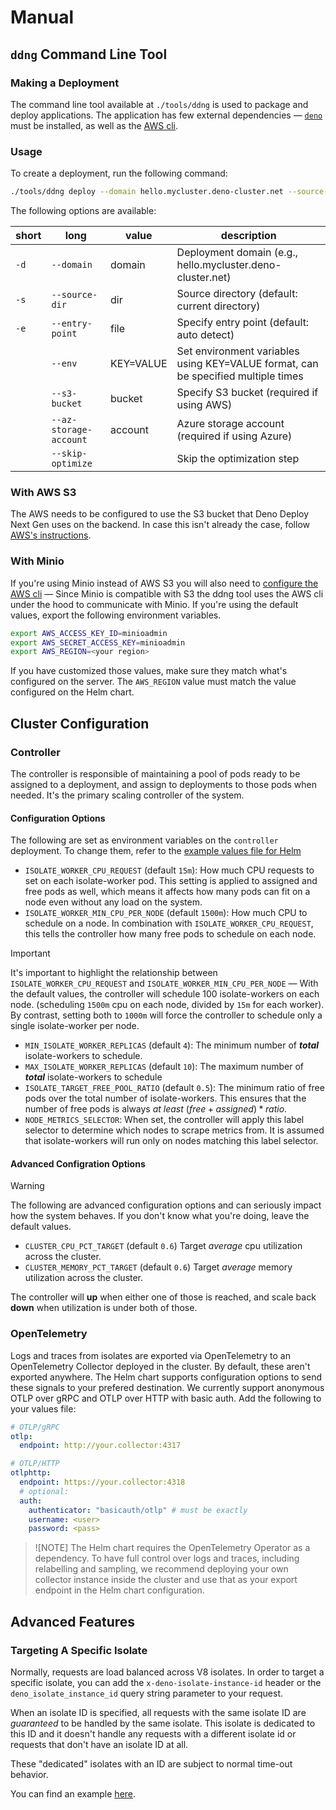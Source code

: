 # Manual

## `ddng` Command Line Tool

### Making a Deployment

The command line tool available at `./tools/ddng` is used to package and deploy
applications. The application has few external dependencies — [`deno`][deno]
must be installed, as well as the [AWS cli][aws].

### Usage

To create a deployment, run the following command:

```bash
./tools/ddng deploy --domain hello.mycluster.deno-cluster.net --source-dir /path/to/source/dir --s3-bucket s3://my-code-bucket
```

The following options are available:

| short | long                   | value       | description                                                                       |
| ----- | ---------------------- | ----------- | --------------------------------------------------------------------------------- |
| `-d`  | `--domain`             | domain      | Deployment domain (e.g., hello.mycluster.deno-cluster.net)                        |
| `-s`  | `--source-dir`         | dir         | Source directory (default: current directory)                                     |
| `-e`  | `--entry-point`        | file        | Specify entry point (default: auto detect)                                        |
|       | `--env`                | KEY=VALUE   | Set environment variables using KEY=VALUE format, can be specified multiple times |
|       | `--s3-bucket`          | bucket      | Specify S3 bucket (required if using AWS)                                         |
|       | `--az-storage-account` | account     | Azure storage account (required if using Azure)                                   |
|       | `--skip-optimize`      |             | Skip the optimization step                                                        |

### With AWS S3

The AWS needs to be configured to use the S3 bucket that Deno Deploy Next Gen
uses on the backend. In case this isn't already the case, follow [AWS's
instructions][aws-configure].

### With Minio

If you're using Minio instead of AWS S3 you will also need to [configure the AWS
cli][aws-configure] — Since Minio is compatible with S3 the ddng tool uses the
AWS cli under the hood to communicate with Minio. If you're using the default
values, export the following environment variables.

```bash
export AWS_ACCESS_KEY_ID=minioadmin
export AWS_SECRET_ACCESS_KEY=minioadmin
export AWS_REGION=<your region>
```

If you have customized those values, make sure they match what's configured on
the server. The `AWS_REGION` value must match the value configured on the Helm
chart.

## Cluster Configuration

### Controller

The controller is responsible of maintaining a pool of pods ready to be assigned
to a deployment, and assign to deployments to those pods when needed. It's the
primary scaling controller of the system.

#### Configuration Options

The following are set as environment variables on the `controller` deployment.
To change them, refer to the [example values file for Helm][example-values]

* `ISOLATE_WORKER_CPU_REQUEST` (default `15m`): How much CPU requests to set on
  each isolate-worker pod. This setting is applied to assigned and free pods as
  well, which means it affects how many pods can fit on a node even without any
  load on the system.
* `ISOLATE_WORKER_MIN_CPU_PER_NODE` (default `1500m`): How much CPU to schedule
  on a node. In combination with `ISOLATE_WORKER_CPU_REQUEST`, this tells the
  controller how many free pods to schedule on each node.

> [!IMPORTANT]
> It's important to highlight the relationship between
> `ISOLATE_WORKER_CPU_REQUEST` and `ISOLATE_WORKER_MIN_CPU_PER_NODE` — With the
> default values, the controller will schedule 100 isolate-workers on each node.
> (scheduling `1500m` cpu on each node, divided by `15m` for each worker). By
> contrast, setting both to `1000m` will force the controller to schedule only
> a single isolate-worker per node.

* `MIN_ISOLATE_WORKER_REPLICAS` (default `4`): The minimum number of ***total***
  isolate-workers to schedule.
* `MAX_ISOLATE_WORKER_REPLICAS` (default `10`): The maximum number of ***total***
  isolate-workers to schedule
* `ISOLATE_TARGET_FREE_POOL_RATIO` (default `0.5`): The minimum ratio of free
  pods over the total number of isolate-workers. This ensures that the number of
  free pods is always _at least_ $(free+assigned)*ratio$.
* `NODE_METRICS_SELECTOR`: When set, the controller will apply this label
  selector to determine which nodes to scrape metrics from. It is assumed that
  isolate-workers will run only on nodes matching this label selector.

#### Advanced Configration Options

> [!WARNING]
> The following are advanced configuration options and can seriously impact how
> the system behaves. If you don't know what you're doing, leave the default
> values.

* `CLUSTER_CPU_PCT_TARGET` (default `0.6`) Target _average_ cpu utilization
  across the cluster.
* `CLUSTER_MEMORY_PCT_TARGET` (default `0.6`) Target _average_ memory
  utilization across the cluster.

The controller will **up** when either one of those is reached, and scale back
**down** when utilization is under both of those.

### OpenTelemetry

Logs and traces from isolates are exported via OpenTelemetry to an OpenTelemetry
Collector deployed in the cluster. By default, these aren't exported anywhere.
The Helm chart supports configuration options to send these signals to your
prefered destination. We currently support anonymous OTLP over gRPC and OTLP
over HTTP with basic auth. Add the following to your values file:

```yaml
# OTLP/gRPC
otlp:
  endpoint: http://your.collector:4317

# OTLP/HTTP
otlphttp:
  endpoint: https://your.collector:4318
  # optional:
  auth:
    authenticator: "basicauth/otlp" # must be exactly
    username: <user>
    password: <pass>
```

> ![NOTE]
> The Helm chart requires the OpenTelemetry Operator as a dependency. To have
> full control over logs and traces, including relabelling and sampling, we
> recommend deploying your own collector instance inside the cluster and use
> that as your export endpoint in the Helm chart configuration.

## Advanced Features

### Targeting A Specific Isolate

Normally, requests are load balanced across V8 isolates. In order to target a
specific isolate, you can add the `x-deno-isolate-instance-id` header or the
`deno_isolate_instance_id` query string parameter to your request.

When an isolate ID is specified, all requests with the same isolate ID are
_guaranteed_ to be handled by the same isolate. This isolate is dedicated to
this ID and it doesn't handle any requests with a different isolate id or
requests that don't have an isolate ID at all.

These "dedicated" isolates with an ID are subject to normal time-out behavior.

You can find an example [here][instance-id].

[deno]: https://deno.com
[aws]: https://docs.aws.amazon.com/cli/latest/userguide/getting-started-install.html
[aws-configure]: https://docs.aws.amazon.com/cli/v1/userguide/cli-chap-configure.html
[instance-id]: ./examples/instance-id/README.md
[example-values]: ./helm/deno-cluster/example.values.yaml
